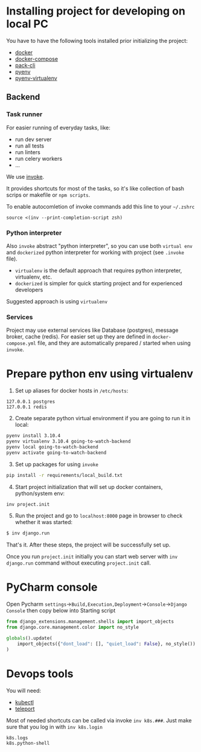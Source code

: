 # Installing project for developing on local PC

You have to have the following tools installed prior initializing the project:

- [docker](https://docs.docker.com/engine/installation/)
- [docker-compose](https://docs.docker.com/compose/install/)
- [pack-cli](https://buildpacks.io/docs/tools/pack/)
- [pyenv](https://github.com/pyenv/pyenv)
- [pyenv-virtualenv](https://github.com/pyenv/pyenv-virtualenv)

## Backend

### Task runner

For easier running of everyday tasks, like:

* run dev server
* run all tests
* run linters
* run celery workers
* ...

We use [invoke](https://pypi.org/project/invoke/).

It provides shortcuts for most of the tasks, so it's like collection of bash scrips
or makefile or `npm scripts`.

To enable autocomletion of invoke commands add this line to your `~/.zshrc`

```
source <(inv --print-completion-script zsh)
```

### Python interpreter

Also `invoke` abstract "python interpreter", so you can use both `virtual env` and
`dockerized` python interpreter for working with project (see `.invoke` file).

* `virtualenv` is the default approach that requires python interpreter,
virtualenv, etc.
* `dockerized` is simpler for quick starting project and for experienced
developers

Suggested approach is using `virtualenv`

### Services

Project may use external services like Database (postgres), message broker,
cache (redis). For easier set up they are defined in `docker-compose.yml` file,
and they are automatically prepared / started when using `invoke`.


# Prepare python env using virtualenv

1. Set up aliases for docker hosts in `/etc/hosts`:

```
127.0.0.1 postgres
127.0.0.1 redis
```

2. Create separate python virtual environment if you are going to run it in
local:

```bash
pyenv install 3.10.4
pyenv virtualenv 3.10.4 going-to-watch-backend
pyenv local going-to-watch-backend
pyenv activate going-to-watch-backend
```

3. Set up packages for using `invoke`

```bash
pip install -r requirements/local_build.txt
```

4. Start project initialization that will set up docker containers,
python/system env:

```bash
inv project.init
```

5. Run the project and go to `localhost:8000` page in browser to check whether
it was started:

```bash
$ inv django.run
```

That's it. After these steps, the project will be successfully set up.

Once you run `project.init` initially you can start web server with
`inv django.run` command without executing `project.init` call.

# PyCharm console
Open Pycharm `settings`->`Build,Execution,Deployment`->`Console`->`Django Console` then
copy below into Starting script

```python
from django_extensions.management.shells import import_objects
from django.core.management.color import no_style

globals().update(
    import_objects({"dont_load": [], "quiet_load": False}, no_style())
)
```

# Devops tools
You will need:
* [kubectl](https://kubernetes.io/docs/tasks/tools/)
* [teleport](https://goteleport.com/docs/getting-started/)

Most of needed shortcuts can be called via invoke `inv k8s.###`. Just make sure that you log in with
`inv k8s.login`

```
k8s.logs
k8s.python-shell
```

